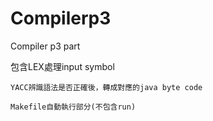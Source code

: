 # Compilerp3
Compiler p3 part


包含LEX處理input symbol

    YACC辨識語法是否正確後，轉成對應的java byte code
    
    Makefile自動執行部分(不包含run)
    
